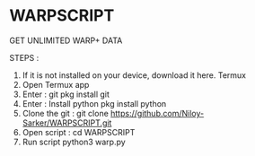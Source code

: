 # WARPSCRIPT
GET UNLIMITED WARP+ DATA

STEPS :
1. If it is not installed on your device, download it here. Termux
2. Open Termux app
3. Enter : git pkg install git
4. Enter : Install python pkg install python
5. Clone the git : git clone https://github.com/Niloy-Sarker/WARPSCRIPT.git
6. Open script : cd WARPSCRIPT
7. Run script python3 warp.py
